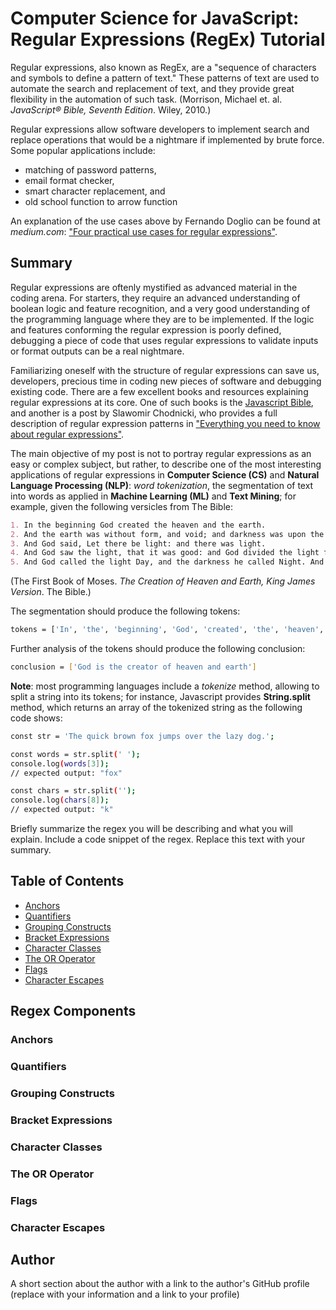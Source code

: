 # Computer Science for JavaScript: Regular Expressions (RegEx) Tutorial

Regular expressions, also known as RegEx, are a "sequence of characters and symbols to define a pattern of text." These patterns of text are used to automate the search and replacement of text, and they provide great flexibility in the automation of such task. (Morrison, Michael et. al. _JavaScript® Bible, Seventh Edition_. Wiley, 2010.)

Regular expressions allow software developers to implement search and replace operations that would be a nightmare if implemented by brute force. Some popular applications include:

- matching of password patterns,
- email format checker,
- smart character replacement, and
- old school function to arrow function

An explanation of the use cases above by Fernando Doglio can be found at _medium.com_: ["Four practical use cases for regular expressions"](#https://blog.bitsrc.io/4-practical-use-cases-for-regular-expressions-b6ab140894fd).

## Summary

Regular expressions are oftenly mystified as advanced material in the coding arena. For starters, they require an advanced understanding of boolean logic and feature recognition, and a very good understanding of the programming language where they are to be implemented. If the logic and features conforming the regular expression is poorly defined, debugging a piece of code that uses regular expressions to validate inputs or format outputs can be a real nightmare.

Familiarizing oneself with the structure of regular expressions can save us, developers, precious time in coding new pieces of software and debugging existing code. There are a few excellent books and resources explaining regular expressions at its core. One of such books is the [Javascript Bible](#https://learning.oreilly.com/library/view/javascript-bible-seventh/9780470526910/), and another is a post by Slawomir Chodnicki, who provides a full description of regular expression patterns in ["Everything you need to know about regular expressions"](#https://towardsdatascience.com/everything-you-need-to-know-about-regular-expressions-8f622fe10b03).

The main objective of my post is not to portray regular expressions as an easy or complex subject, but rather, to describe one of the most interesting applications of regular expressions in **Computer Science (CS)** and **Natural Language Processing (NLP)**: _word tokenization_, the segmentation of text into words as applied in **Machine Learning (ML)** and **Text Mining**; for example, given the following versicles from The Bible:

```md
1. In the beginning God created the heaven and the earth.
2. And the earth was without form, and void; and darkness was upon the face of the deep. And the Spirit of God moved upon the face of the waters.
3. And God said, Let there be light: and there was light.
4. And God saw the light, that it was good: and God divided the light from the darkness.
5. And God called the light Day, and the darkness he called Night. And the evening and the morning were the first day...
```

(The First Book of Moses. _The Creation of Heaven and Earth, King James Version_. The Bible.)

The segmentation should produce the following tokens:

```bash
tokens = ['In', 'the', 'beginning', 'God', 'created', 'the', 'heaven', 'and', 'the', 'earth',..., 'the', 'first', 'day', '...']
```

Further analysis of the tokens should produce the following conclusion:

```bash
conclusion = ['God is the creator of heaven and earth']
```

**Note**: most programming languages include a _tokenize_ method, allowing to split a string into its tokens; for instance, Javascript provides **String.split** method, which returns an array of the tokenized string as the following code shows:

```bash
const str = 'The quick brown fox jumps over the lazy dog.';

const words = str.split(' ');
console.log(words[3]);
// expected output: "fox"

const chars = str.split('');
console.log(chars[8]);
// expected output: "k"
```

Briefly summarize the regex you will be describing and what you will explain. Include a code snippet of the regex. Replace this text with your summary.

## Table of Contents

- [Anchors](#anchors)
- [Quantifiers](#quantifiers)
- [Grouping Constructs](#grouping-constructs)
- [Bracket Expressions](#bracket-expressions)
- [Character Classes](#character-classes)
- [The OR Operator](#the-or-operator)
- [Flags](#flags)
- [Character Escapes](#character-escapes)

## Regex Components

### Anchors

### Quantifiers

### Grouping Constructs

### Bracket Expressions

### Character Classes

### The OR Operator

### Flags

### Character Escapes

## Author

A short section about the author with a link to the author's GitHub profile (replace with your information and a link to your profile)
